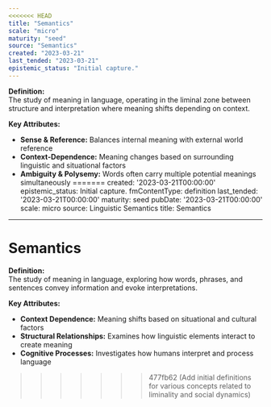 ```yaml
---
<<<<<<< HEAD
title: "Semantics"
scale: "micro"
maturity: "seed"
source: "Semantics"
created: "2023-03-21"
last_tended: "2023-03-21"
epistemic_status: "Initial capture."
---
```

**Definition:**  
The study of meaning in language, operating in the liminal zone between structure and interpretation where meaning shifts depending on context.

**Key Attributes:**  
- **Sense & Reference:** Balances internal meaning with external world reference  
- **Context-Dependence:** Meaning changes based on surrounding linguistic and situational factors  
- **Ambiguity & Polysemy:** Words often carry multiple potential meanings simultaneously
=======
created: '2023-03-21T00:00:00'
epistemic_status: Initial capture.
fmContentType: definition
last_tended: '2023-03-21T00:00:00'
maturity: seed
pubDate: '2023-03-21T00:00:00'
scale: micro
source: Linguistic Semantics
title: Semantics
---

# Semantics

**Definition:**  
The study of meaning in language, exploring how words, phrases, and sentences convey information and evoke interpretations.

**Key Attributes:**  
- **Context Dependence:** Meaning shifts based on situational and cultural factors  
- **Structural Relationships:** Examines how linguistic elements interact to create meaning  
- **Cognitive Processes:** Investigates how humans interpret and process language
>>>>>>> 477fb62 (Add initial definitions for various concepts related to liminality and social dynamics)
